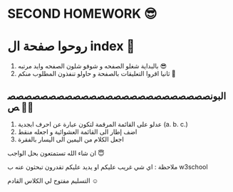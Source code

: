 # SECOND HOMEWORK 😎

# روحوا صفحة ال index 👀
1) بالبداية شغلو الصفحه و شوفو شلون الصفحه وايد مرتبه 😎
2) ثانيا اقروا التعليقات بالصفحة و حاولو تنفذون المطلوب منكم 🥰

## البونصصصصصصصصصصصصصصصصصصصصصصصصصص 💃🏽
1. عدلو على القائمة المرقمة لتكون عبارة عن احرف ابجدية (a. b. c.)
2. اضف إطار الى القائمة العشوائية و اجعله منقط
3. اجعل الكلام من اليمين الى اليسار بالفقرة 

ان شاء الله تستمتعون بحل الواجب 😇


ملاحظة : اي شي غريب عليكم او يديد عليكم تقدرون تبحثون عنه ب 
w3school


التسليم مفتوح لي الكلاس القادم ☺
